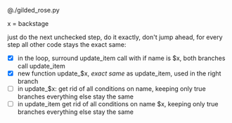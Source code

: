 @./gilded_rose.py


x = backstage


just do the next unchecked step, do it exactly, don't jump ahead, for every step all other code stays the exact same:

- [x] in the loop, surround update_item call with if name is $x, both branches call update_item
- [x] new function update_$x, *exact same* as update_item, used in the right branch
- [ ] in update_$x:
      get rid of all conditions on name, keeping only true branches
      everything else stay the same
- [ ] in update_item
      get rid of all conditions on name $x, keeping only true branches
      everything else stay the same
